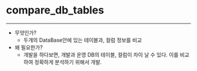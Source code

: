 # compare_db_tables
---

- 무엇인가?
    - 두개의 DataBase안에 있는 테이블과, 컬럼 정보를 비교
- 왜 필요한가?
    - 개발을 하다보면, 개발과 운영 DB의 테이블, 컬럼이 차이 날 수 있다. 이를 비교하여 정확하게 분석하기 위해서 개발.